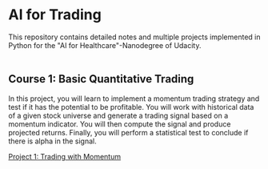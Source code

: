 # AI for Trading

This repository contains detailed notes and multiple projects implemented in Python for the "AI for Healthcare"-Nanodegree of Udacity.
<br/><br/>

## Course 1: Basic Quantitative Trading

In this project, you will learn to implement a momentum trading strategy and test if it has the potential to be profitable. You will work with historical data of a given stock universe and generate a trading signal based on a momentum indicator. You will then compute the signal and produce projected returns. Finally, you will perform a statistical test to conclude if there is alpha in the signal. 

[Project 1: Trading with Momentum](https://github.com/jegali/AI_for_Trading/tree/main/Trading_with_Momentum)
<br/><br/>
